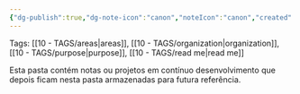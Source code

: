 ```yaml
---
{"dg-publish":true,"dg-note-icon":"canon","noteIcon":"canon","created":"2025-10-20T19:10:55.615+01:00","updated":"2025-10-23T12:46:19.717+01:00","tags":["areas","organization","purpose","readme"],"permalink":"/02-areas-para/0-read-me-areas/","dgPassFrontmatter":true}
---
```


Tags: [[10 - TAGS/areas\|areas]], [[10 - TAGS/organization\|organization]], [[10 - TAGS/purpose\|purpose]], [[10 - TAGS/read me\|read me]]

Esta pasta contém notas ou projetos em contínuo desenvolvimento que depois ficam nesta pasta armazenadas para futura referência.